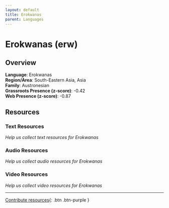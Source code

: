 ```yaml
---
layout: default
title: Erokwanas
parent: Languages
---
```


# Erokwanas (erw)

## Overview

**Language**: Erokwanas  
**Region/Area**: South-Eastern Asia, Asia  
**Family**: Austronesian  
**Grassroots Presence (z-score)**: -0.42  
**Web Presence (z-score)**: -0.87  

## Resources

### Text Resources
*Help us collect text resources for Erokwanas*

### Audio Resources
*Help us collect audio resources for Erokwanas*

### Video Resources
*Help us collect video resources for Erokwanas*

---

[Contribute resources](https://forms.office.com/e/1SfLJx3u1r){: .btn .btn-purple }
